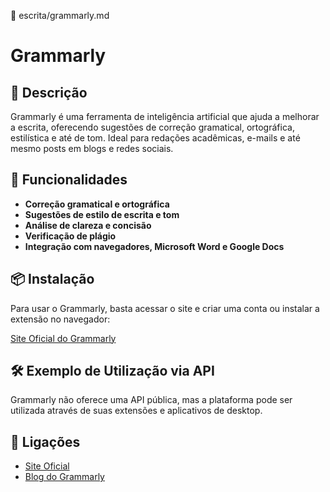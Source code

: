 📌 escrita/grammarly.md

# Grammarly

## 🔹 Descrição
Grammarly é uma ferramenta de inteligência artificial que ajuda a melhorar a escrita, oferecendo sugestões de correção gramatical, ortográfica, estilística e até de tom. Ideal para redações acadêmicas, e-mails e até mesmo posts em blogs e redes sociais.

## 🚀 Funcionalidades
- **Correção gramatical e ortográfica**
- **Sugestões de estilo de escrita e tom**
- **Análise de clareza e concisão**
- **Verificação de plágio**
- **Integração com navegadores, Microsoft Word e Google Docs**

## 📦 Instalação
Para usar o Grammarly, basta acessar o site e criar uma conta ou instalar a extensão no navegador:

[Site Oficial do Grammarly](https://www.grammarly.com)

## 🛠️ Exemplo de Utilização via API
Grammarly não oferece uma API pública, mas a plataforma pode ser utilizada através de suas extensões e aplicativos de desktop.

## 🔗 Ligações
- [Site Oficial](https://www.grammarly.com)
- [Blog do Grammarly](https://www.grammarly.com/blog)  